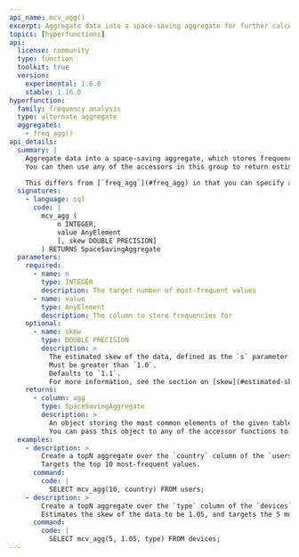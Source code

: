 ```yaml
---
api_name: mcv_agg()
excerpt: Aggregate data into a space-saving aggregate for further calculation of most-frequent values
topics: [hyperfunctions]
api:
  license: community
  type: function
  toolkit: true
  version:
    experimental: 1.6.0
    stable: 1.16.0
hyperfunction:
  family: frequency analysis
  type: alternate aggregate
  aggregates:
    - freq_agg()
api_details:
  summary: |
    Aggregate data into a space-saving aggregate, which stores frequency information in an intermediate form.
    You can then use any of the accessors in this group to return estimated frequencies or the most common elements.

    This differs from [`freq_agg`](#freq_agg) in that you can specify a target number of values to keep, rather than a frequency cutoff.
  signatures:
    - language: sql
      code: |
        mcv_agg (
            n INTEGER,
            value AnyElement
            [, skew DOUBLE PRECISION]
        ) RETURNS SpaceSavingAggregate
  parameters:
    required:
      - name: n
        type: INTEGER
        description: The target number of most-frequent values
      - name: value
        type: AnyElement
        description: The column to store frequencies for
    optional:
      - name: skew
        type: DOUBLE PRECISION
        description: >
          The estimated skew of the data, defined as the `s` parameter of a zeta distribution.
          Must be greater than `1.0`.
          Defaults to `1.1`.
          For more information, see the section on [skew](#estimated-skew).
    returns:
      - column: agg
        type: SpaceSavingAggregate
        description: >
          An object storing the most common elements of the given table and their estimated frequency.
          You can pass this object to any of the accessor functions to get a final result.
  examples:
    - description: >
        Create a topN aggregate over the `country` column of the `users` table.
        Targets the top 10 most-frequent values.
      command:
        code: |
          SELECT mcv_agg(10, country) FROM users;
    - description: >
        Create a topN aggregate over the `type` column of the `devices` table.
        Estimates the skew of the data to be 1.05, and targets the 5 most-frequent values.
      command:
        code: |
          SELECT mcv_agg(5, 1.05, type) FROM devices;
---
```

